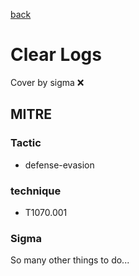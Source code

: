 [back](../index.md)
# Clear Logs
Cover by sigma :x: 

## MITRE
### Tactic
  - defense-evasion

### technique
  - T1070.001

### Sigma

 So many other things to do...